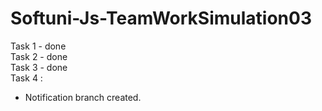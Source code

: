 # Softuni-Js-TeamWorkSimulation03

Task 1 - done\
Task 2 - done\
Task 3 - done\
Task 4 :
- Notification branch created.
